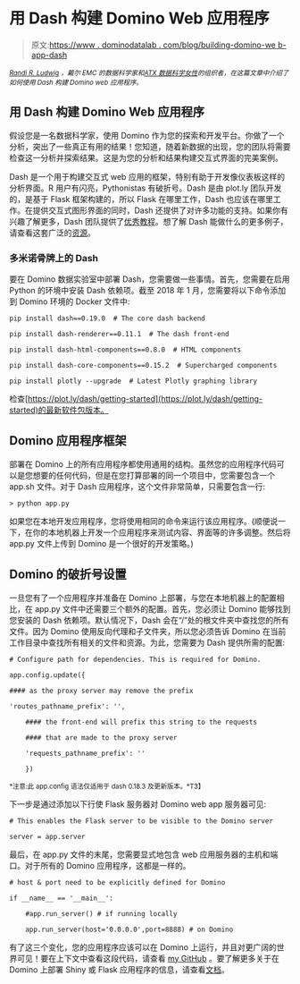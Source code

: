 # 用 Dash 构建 Domino Web 应用程序

> 原文:[https://www . dominodatalab . com/blog/building-domino-we b-app-dash](https://www.dominodatalab.com/blog/building-domino-web-app-dash)

*<small>[Randi R. Ludwig](https://www.linkedin.com/in/randi-r-ludwig-717150114) ，戴尔 EMC 的数据科学家和[ATX 数据科学女性](https://www.meetup.com/Women-in-Data-Science-ATX/)的组织者，在这篇文章中介绍了如何使用 Dash 构建 Domino web 应用程序。</small>*

## 用 Dash 构建 Domino Web 应用程序

假设您是一名数据科学家，使用 Domino 作为您的探索和开发平台。你做了一个分析，突出了一些真正有用的结果！您知道，随着新数据的出现，您的团队将需要检查这一分析并探索结果。这是为您的分析和结果构建交互式界面的完美案例。

Dash 是一个用于构建交互式 web 应用的框架，特别有助于开发像仪表板这样的分析界面。R 用户有闪亮，Pythonistas 有破折号。Dash 是由 plot.ly 团队开发的，是基于 Flask 框架构建的，所以 Flask 在哪里工作，Dash 也应该在哪里工作。在提供交互式图形界面的同时，Dash 还提供了对许多功能的支持。如果你有兴趣了解更多，Dash 团队提供了[优秀教程](https://plot.ly/dash/getting-started)。想了解 Dash 能做什么的更多例子，请查看这套广泛的[资源](https://github.com/acrotrend/awesome-dash)。

### 多米诺骨牌上的 Dash

要在 Domino 数据实验室中部署 Dash，您需要做一些事情。首先，您需要在启用 Python 的环境中安装 Dash 依赖项。截至 2018 年 1 月，您需要将以下命令添加到 Domino 环境的 Docker 文件中:

```
pip install dash==0.19.0  # The core dash backend

pip install dash-renderer==0.11.1  # The dash front-end

pip install dash-html-components==0.8.0  # HTML components

pip install dash-core-components==0.15.2  # Supercharged components

pip install plotly --upgrade  # Latest Plotly graphing library

```

检查[https://plot.ly/dash/getting-started](https://plot.ly/dash/getting-started)的最新软件包版本。

## Domino 应用程序框架

部署在 Domino 上的所有应用程序都使用通用的结构。虽然您的应用程序代码可以是您想要的任何代码，但是在您打算部署的同一个项目中，您需要包含一个 app.sh 文件。对于 Dash 应用程序，这个文件非常简单，只需要包含一行:

```
> python app.py

```

如果您在本地开发应用程序，您将使用相同的命令来运行该应用程序。(顺便说一下，在你的本地机器上开发一个应用程序来测试内容、界面等的许多调整。然后将 app.py 文件上传到 Domino 是一个很好的开发策略。)

## Domino 的破折号设置

一旦您有了一个应用程序并准备在 Domino 上部署，与您在本地机器上的配置相比，在 app.py 文件中还需要三个额外的配置。首先，您必须让 Domino 能够找到您安装的 Dash 依赖项。默认情况下，Dash 会在“/”处的根文件夹中查找您的所有文件。因为 Domino 使用反向代理和子文件夹，所以您必须告诉 Domino 在当前工作目录中查找所有相关的文件和资源。为此，您需要为 Dash 提供所需的配置:

```
# Configure path for dependencies. This is required for Domino.

app.config.update({

#### as the proxy server may remove the prefix

'routes_pathname_prefix': '',

    #### the front-end will prefix this string to the requests

    #### that are made to the proxy server

    'requests_pathname_prefix': ''

    })

```

<sup>*注意:此 app.config 语法仅适用于 dash 0.18.3 及更新版本。*T3】</sup>

下一步是通过添加以下行使 Flask 服务器对 Domino web app 服务器可见:

```
# This enables the Flask server to be visible to the Domino server

server = app.server

```

最后，在 app.py 文件的末尾，您需要显式地包含 web 应用服务器的主机和端口。对于所有的 Domino 应用程序，这都是一样的。

```
# host & port need to be explicitly defined for Domino

if __name__ == '__main__':

    #app.run_server() # if running locally

    app.run_server(host='0.0.0.0',port=8888) # on Domino

```

有了这三个变化，您的应用程序应该可以在 Domino 上运行，并且对更广阔的世界可见！要在上下文中查看这段代码，请查看 [my GitHub](https://github.com/randirl17/Dash-on-Domino) 。要了解更多关于在 Domino 上部署 Shiny 或 Flask 应用程序的信息，请查看[文档](https://support.dominodatalab.com/hc/en-us/articles/209150326-Getting-Started-with-App-publishing)。